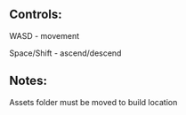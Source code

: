 ## Controls:

WASD - movement

Space/Shift - ascend/descend

## Notes:

Assets folder must be moved to build location
